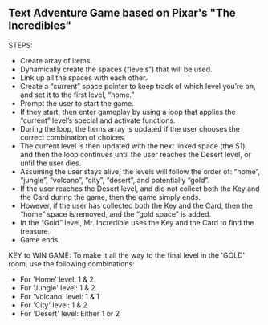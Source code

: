 Text Adventure Game based on Pixar's "The Incredibles"
------------------
STEPS:
- Create array of items.
- Dynamically create the spaces (“levels”) that will be used.
- Link up all the spaces with each other.
- Create a “current” space pointer to keep track of which level you’re on, and set it to the first level, “home.”
- Prompt the user to start the game.
- If they start, then enter gameplay by using a loop that applies the “current” level’s special and activate functions.
- During the loop, the Items array is updated if the user chooses the correct combination of choices.
- The current level is then updated with the next linked space (the S1), and then the loop continues until the user reaches the Desert level, or until the user dies.
- Assuming the user stays alive, the levels will follow the order of: “home”, “jungle”, “volcano”, “city”, “desert”, and potentially “gold”.
- If the user reaches the Desert level, and did not collect both the Key and the Card during the game, then the game simply ends.
- However, if the user has collected both the Key and the Card, then the “home” space is removed, and the “gold space” is added.
- In the “Gold” level, Mr. Incredible uses the Key and the Card to find the treasure.
- Game ends.

KEY to WIN GAME:
To make it all the way to the final level in the 'GOLD' room, use the following combinations:
- For 'Home' level: 1 & 2
- For 'Jungle' level: 1 & 2
- For 'Volcano' level: 1 & 1
- For 'City' level: 1 & 2
- For 'Desert' level: Either 1 or 2

